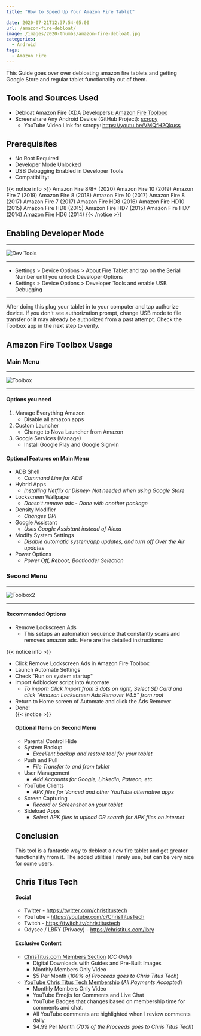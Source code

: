 ```yaml
---
title: "How to Speed Up Your Amazon Fire Tablet"

date: 2020-07-21T12:37:54-05:00
url: /amazon-fire-debloat/
image: /images/2020-thumbs/amazon-fire-debloat.jpg
categories:
  - Android 
tags:
  - Amazon Fire
---
```

This Guide goes over over debloating amazon fire tablets and getting Google Store and regular tablet functionality out of them.
<!--more-->

## Tools and Sources Used

- Debloat Amazon Fire (XDA Developers): [Amazon Fire Toolbox](https://forum.xda-developers.com/hd8-hd10/development/official-amazon-fire-toolbox-v1-0-t3889604)
- Screenshare Any Android Device (GitHub Project): [scrcpy](https://github.com/Genymobile/scrcpy)
  - YouTube Video Link for scrcpy: <https://youtu.be/VMQfH2Qkuss>

## Prerequisites

- No Root Required
- Developer Mode Unlocked
- USB Debugging Enabled in Developer Tools
- Compatibility:

{{< notice info >}}
Amazon Fire 8/8+ (2020)
Amazon Fire 10 (2019)
Amazon Fire 7 (2019)
Amazon Fire 8 (2018)
Amazon Fire 10 (2017)
Amazon Fire 8 (2017)
Amazon Fire 7 (2017)
Amazon Fire HD8 (2016)
Amazon Fire HD10 (2015)
Amazon Fire HD8 (2015)
Amazon Fire HD7 (2015)
Amazon Fire HD7 (2014)
Amazon Fire HD6 (2014)
{{< /notice >}}

## Enabling Developer Mode

***
![Dev Tools](/images/2020/debloat-amazon/dev-tools.jpg)
***

- Settings > Device Options > About Fire Tablet and tap on the Serial Number until you unlock Developer Options
- Settings > Device Options > Developer Tools and enable USB Debugging

***
After doing this plug your tablet in to your computer and tap authorize device. If you don't see authorization prompt, change USB mode to file transfer or it may already be authorized from a past attempt. Check the Toolbox app in the next step to verify. 

## Amazon Fire Toolbox Usage

### Main Menu

***
![Toolbox](/images/2020/debloat-amazon/toolbox.png)
***

#### Options you need

1. Manage Everything Amazon
     - Disable all amazon apps
2. Custom Launcher 
      - Change to Nova Launcher from Amazon
3. Google Services (Manage)
      - Install Google Play and Google Sign-In

#### Optional Features on Main Menu

- ADB Shell
  - *Command Line for ADB*
- Hybrid Apps
  - *Installing Netflix or Disney- Not needed when using Google Store*
- Lockscreen Wallpaper 
  - *Doesn't remove ads - Done with another package*
- Density Modifier
  - *Changes DPI*
- Google Assistant
  - *Uses Google Assistant instead of Alexa*
- Modify System Settings
  - *Disable automatic system/app updates, and turn off Over the Air updates*
- Power Options
  - *Power Off, Reboot, Bootloader Selection*

### Second Menu

***
![Toolbox2](/images/2020/debloat-amazon/toolbox2.jpg)
***

#### Recommended Options

- Remove Lockscreen Ads
  - This setups an automation sequence that constantly scans and removes amazon ads. Here are the detailed instructions:

{{< notice info >}}
<ul><li>Click Remove Lockscreen Ads in Amazon Fire Toolbox</li>
<li>Launch Automate Settings</li>
<li>Check "Run on system startup"</li>
<li>Import Adblocker script into Automate
<ul><li><i>To import: Click Import from 3 dots on right, Select SD Card and click "Amazon Lockscreen Ads Remover V4.5" from root</i></li></ul></li>
<li>Return to Home screen of Automate and click the Ads Remover</li>
<li>Done!</li>
{{< /notice >}}

#### Optional Items on Second Menu

- Parental Control Hide
- System Backup
  - *Excellent backup and restore tool for your tablet*
- Push and Pull 
  - *File Transfer to and from tablet*
- User Management
  - *Add Accounts for Google, LinkedIn, Patreon, etc.*
- YouTube Clients
  - *APK files for Vanced and other YouTube alternative apps*
- Screen Capturing
  - *Record or Screenshot on your tablet*
- Sideload Apps
  - *Select APK files to upload OR search for APK files on internet*

## Conclusion

This tool is a fantastic way to debloat a new fire tablet and get greater functionality from it. The added utilities I rarely use, but can be very nice for some users.

## Chris Titus Tech

#### Social

- Twitter - <https://twitter.com/christitustech>
- YouTube - <https://youtube.com/c/ChrisTitusTech>
- Twitch - <https://twitch.tv/christitustech>
- Odysee / LBRY (Privacy) - <https://christitus.com/lbry>

#### Exclusive Content

- [ChrisTitus.com Members Section][1] (_CC Only_)
  - Digital Downloads with Guides and Pre-Built Images
  - Monthly Members Only Video
  - $5 Per Month (_100% of Proceeds goes to Chris Titus Tech_)
- [YouTube Chris Titus Tech Membership][2] (_All Payments Accepted_)
  - Monthly Members Only Video
  - YouTube Emojis for Comments and Live Chat
  - YouTube Badges that changes based on membership time for comments and chat.
  - All YouTube comments are highlighted when I review comments daily. 
  - $4.99 Per Month (_70% of the Proceeds goes to Chris Titus Tech_)

 [1]: https://portal.christitus.com
 [2]: https://christitus.com/join